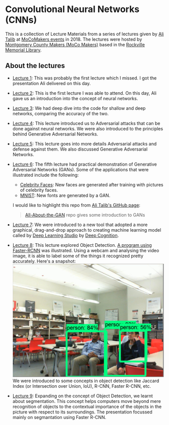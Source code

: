 # Convolutional Neural Networks (CNNs)

This is a collection of Lecture Materials from a series of lectures given by [Ali Talib](https://www.linkedin.com/in/aliasgertalib) at [MoCoMakers events](https://www.meetup.com/MoCoMakers) in 2018.
The lectures were hosted by [Montgomery County Makers (MoCo Makers)](http://www.mocomakers.com/) based in the [Rockville Memorial Library](https://www.google.com/maps/search/?api=1&query=Rockville+Town+Square+Plaza%2C+30+Maryland+Ave%2C+Rockville%2C+MD%2C+us).


## About the lectures
- [Lecture 1](https://www.meetup.com/MoCoMakers/events/mdxsppyxgbmc/): This was probably the first lecture which I missed. I got the presentation Ali delivered on this day.
- [Lecture 2](https://www.meetup.com/MoCoMakers/events/mdxsppyxhbrb/): This is the first lecture I was able to attend. On this day, Ali gave us an introduction into the concept of neural networks.
- [Lecture 3](https://www.meetup.com/MoCoMakers/events/mdxsppyxhbkc/): We had deep dive into the code for shallow and deep networks, comparing the accuracy of the two.
- [Lecture 4](https://www.meetup.com/MoCoMakers/events/mdxsppyxjbnb/): This lecture introduced us to Adversarial attacks that can be done against neural networks. We were also introduced to the principles behind Generative Adversarial Networks.
- [Lecture 5](https://www.meetup.com/MoCoMakers/events/mdxsppyxkblb/): This lecture goes into more details Adversarial attacks and defense against them. We also discussed Generative Adversarial Networks.
- [Lecture 6](https://www.meetup.com/MoCoMakers/events/mdxsppyxlbzb/): The fifth lecture had practical demonstration of Generative Adversarial Networks (GANs). Some of the applications that were illustrated include the following:
    - [Celebrity Faces](./Lecture%206/CelebrityFaces-GAN): New faces are generated after training with pictures of celebrity faces. 
    - [MNIST](./Lecture%206/MNIST-GAN): New fonts are generated by a GAN. 

    I would like to highlight this repo from [Ali Talib's GitHub page](https://github.com/AliAsgerTalib-AI):
    >   [All-About-the-GAN](https://github.com/AliAsgerTalib-AI/All-About-the-GAN) repo gives some introduction to GANs
- [Lecture 7](https://www.meetup.com/MoCoMakers/events/mdxsppyxmbvb/): We were introduced to a new tool that adopted a more graphical, drag-and-drop approach to creating machine learning model called by [Deep Learning Studio](https://deepcognition.ai/features/deep-learning-studio/) by [Deep Cognition](https://deepcognition.ai/).
- [Lecture 8](https://www.meetup.com/MoCoMakers/events/mdxsppyxmbnc/): This lecture explored Object Detection. [A program using Faster-RCNN](./Lecture%208/Detect%20Objects%20via%20Webcam.py) was illustrated. Using a webcam and analysing the video image, it is able to label some of the things it recognized pretty accurately. Here's a snapshot:
    ![Webcam Snapshot](./Lecture%208/WebcamObjectDetectionSnapshot.jpg)
We were introduced to some concepts in object detection like Jaccard Index (or Intersection over Union, IoU), R-CNN, Faster R-CNN, etc.
- [Lecture 9](https://www.meetup.com/MoCoMakers/events/mdxsppyxnbsb/): Expanding on the concept of Object Detection, we learnt about segmentation. This concept helps computers move beyond mere recognition of objects to the contextual importance of the objects in the picture with respect to its surroundings. The presentation focussed mainly on segmantation using Faster R-CNN.